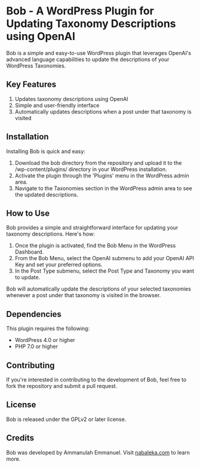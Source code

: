 # Bob - A WordPress Plugin for Updating Taxonomy Descriptions using OpenAI

Bob is a simple and easy-to-use WordPress plugin that leverages OpenAI's advanced language capabilities to update the descriptions of your WordPress Taxonomies.

## Key Features

1. Updates taxonomy descriptions using OpenAI
2. Simple and user-friendly interface
3. Automatically updates descriptions when a post under that taxonomy is visited

## Installation

Installing Bob is quick and easy:

1. Download the bob directory from the repository and upload it to the /wp-content/plugins/ directory in your WordPress installation.
2. Activate the plugin through the 'Plugins' menu in the WordPress admin area.
3. Navigate to the Taxonomies section in the WordPress admin area to see the updated descriptions.

## How to Use

Bob provides a simple and straightforward interface for updating your taxonomy descriptions. Here's how:

1. Once the plugin is activated, find the Bob Menu in the WordPress Dashboard.
2. From the Bob Menu, select the OpenAI submenu to add your OpenAI API Key and set your preferred options.
3. In the Post Type submenu, select the Post Type and Taxonomy you want to update.

Bob will automatically update the descriptions of your selected taxonomies whenever a post under that taxonomy is visited in the browser.

## Dependencies

This plugin requires the following:
- WordPress 4.0 or higher
- PHP 7.0 or higher

## Contributing

If you're interested in contributing to the development of Bob, feel free to fork the repository and submit a pull request.

## License

Bob is released under the GPLv2 or later license.

## Credits

Bob was developed by Ammanulah Emmanuel. Visit [nabaleka.com](https://nabaleka.com) to learn more.